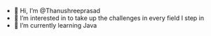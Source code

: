 - 👋 Hi, I’m @Thanushreeprasad
- 👀 I’m interested in to take up the challenges in every field I step in
- 🌱 I’m currently learning Java 

<!---
Thanushreeprasad/Thanushreeprasad is a ✨ special ✨ repository because its `README.md` (this file) appears on your GitHub profile.
You can click the Preview link to take a look at your changes.
--->
